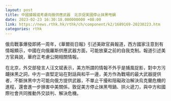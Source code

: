 ```yaml
---
layout: post
title: 中國據報或考慮向俄供應武器　北京促美國停止抹黑甩鍋
date: 2023-02-23 16:30:18.000000000 +08:00
link: https://news.rthk.hk/rthk/ch/component/k2/1689169-20230223.htm
categories: rthk
---
```


俄烏戰事爆發即將一周年，《華爾街日報》引述美歐官員報道，西方國家注意到有情報顯示，中國在向俄羅斯供應武器方面，可能放棄之前的自我克制。報道引述美方官員說，華府正考慮公開相關情報。

在北京，外交部發言人汪文斌表示，美方所謂的情報不外乎是捕風捉影，對中方污衊抹黑之詞，中方一直堅定站在對話與和平一邊，美方作為戰場的最大武器提供者，不斷抹黑中方可能向俄方提供武器，不單止干擾和阻礙政治解決烏克蘭危機的進程，還會進一步損害中美關係，敦促美方停止抹黑甩鍋、拱火遞刀，與中方和國際社會共同推動外交談判、解決危機。
